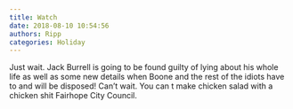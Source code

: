 ```yaml
---
title: Watch
date: 2018-08-10 10:54:56
authors: Ripp
categories: Holiday
---
```


 Just wait. Jack Burrell is going to be found guilty of lying about his whole life as well as some new details when Boone and the rest of the idiots have to and will be disposed!  Can’t wait. You can t make chicken salad with a chicken shit Fairhope City Council.